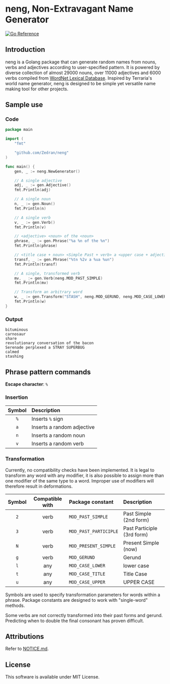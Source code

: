 # neng, Non-Extravagant Name Generator

[![Go Reference](https://pkg.go.dev/badge/github.com/Zedran/neng.svg)](https://pkg.go.dev/github.com/Zedran/neng)

## Introduction

neng is a Golang package that can generate random names from nouns, verbs and adjectives according to user-specified pattern. It is powered by diverse collection of almost 29000 nouns, over 11000 adjectives and 6000 verbs compiled from [WordNet Lexical Database](https://wordnet.princeton.edu). Inspired by Terraria's world name generator, neng is designed to be simple yet versatile name making tool for other projects.

## Sample use

### Code

```Go
package main

import (
    "fmt"

    "github.com/Zedran/neng"
)

func main() {
    gen, _ := neng.NewGenerator()

    // A single adjective
    adj, _ := gen.Adjective()
    fmt.Println(adj)

    // A single noun
    n, _ := gen.Noun()
    fmt.Println(n)

    // A single verb
    v, _ := gen.Verb()
    fmt.Println(v)

    // <adjective> <noun> of the <noun>
    phrase, _ := gen.Phrase("%a %n of the %n")
    fmt.Println(phrase)

    // <title case + noun> <Simple Past + verb> a <upper case + adjective> <upper case + noun>
    transf, _ := gen.Phrase("%tn %2v a %ua %un")
    fmt.Println(transf)

    // A single, transformed verb
    mv, _ := gen.Verb(neng.MOD_PAST_SIMPLE)
    fmt.Println(mv)

    // Transform an arbitrary word
    w, _ := gen.Transform("STASH", neng.MOD_GERUND, neng.MOD_CASE_LOWER)
    fmt.Println(w)
}
```

### Output

```text
bituminous
carnosaur
share
revolutionary conversation of the bacon
Serenade perplexed a STRAY SUPERBUG
calmed
stashing
```

## Phrase pattern commands

**Escape character**: `%`

### Insertion

| Symbol | Description                |
|:------:|:---------------------------|
| `%`    | Inserts `%` sign           |
| `a`    | Inserts a random adjective |
| `n`    | Inserts a random noun      |
| `v`    | Inserts a random verb      |

### Transformation

Currently, no compatibility checks have been implemented. It is legal to transform any word with any modifier, it is also possible to assign more than one modifier of the same type to a word. Improper use of modifiers will therefore result in deformations.

| Symbol | Compatible with       | Package constant      | Description                |
|:------:|:---------------------:|:----------------------|:---------------------------|
| `2`    | verb                  | `MOD_PAST_SIMPLE`     | Past Simple (2nd form)     |
| `3`    | verb                  | `MOD_PAST_PARTICIPLE` | Past Participle (3rd form) |
| `N`    | verb                  | `MOD_PRESENT_SIMPLE`  | Present Simple (now)       |
| `g`    | verb                  | `MOD_GERUND`          | Gerund                     |
| `l`    | any                   | `MOD_CASE_LOWER`      | lower case                 |
| `t`    | any                   | `MOD_CASE_TITLE`      | Title Case                 |
| `u`    | any                   | `MOD_CASE_UPPER`      | UPPER CASE                 |

Symbols are used to specify transformation parameters for words within a phrase. Package constants are designed to work with "single-word" methods.

Some verbs are not correctly transformed into their past forms and gerund. Predicting when to double the final consonant has proven difficult.

## Attributions

Refer to [NOTICE.md](./NOTICE.md).

## License

This software is available under MIT License.
